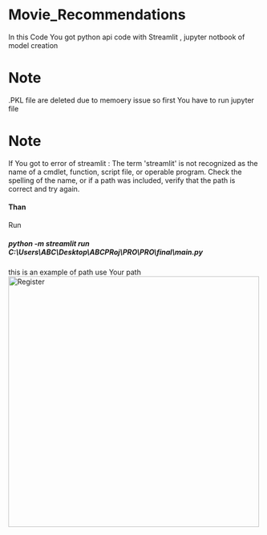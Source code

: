 # Movie_Recommendations
In this Code You got python api code with Streamlit  , jupyter notbook of model creation 
# Note
.PKL file are deleted due to memoery issue so first You have to run jupyter file 

# Note 

If You got to error of streamlit : The term 'streamlit' is not recognized as the name of a cmdlet, function, script file, or operable program. Check the spelling of 
the name, or if a path was included, verify that the path is correct and try again.

<h4>Than</h4> Run <h5>python -m streamlit run C:\Users\ABC\Desktop\ABCPRoj\PRO\PRO\final\main.py</h5>
this is an example of path 
use Your path 

<img src="https://github.com/user-attachments/assets/87fd71eb-d793-4b96-b992-b44d5d700665" width="500" height="auto" alt="Register">

